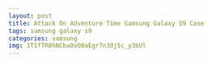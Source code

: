 ```yaml
---
layout: post
title: Attack On Adventure Time Samsung Galaxy S9 Case
tags: samsung galaxy s9
categories: samsung
img: 1TIfTR8hNCba0vO0aEgr7n30j5c_y3bUl
---
```

